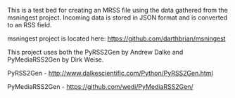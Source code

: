 This is a test bed for creating an MRSS file using the data gathered from the msningest project. Incoming data is stored in JSON format
and is converted to an RSS field.

msningest project is located here: https://github.com/darthbrian/msningest

This project uses both the PyRSS2Gen by Andrew Dalke and PyMediaRSS2Gen by Dirk Weise.

PyRSS2Gen - http://www.dalkescientific.com/Python/PyRSS2Gen.html

PyMediaRSS2Gen - https://github.com/wedi/PyMediaRSS2Gen/
